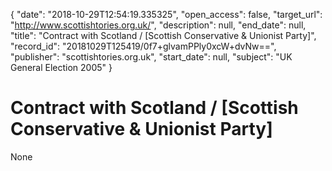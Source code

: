 {
  "date": "2018-10-29T12:54:19.335325", 
  "open_access": false, 
  "target_url": "http://www.scottishtories.org.uk/", 
  "description": null, 
  "end_date": null, 
  "title": "Contract with Scotland / [Scottish Conservative & Unionist Party]", 
  "record_id": "20181029T125419/0f7+glvamPPly0xcW+dvNw==", 
  "publisher": "scottishtories.org.uk", 
  "start_date": null, 
  "subject": "UK General Election 2005"
}

# Contract with Scotland / [Scottish Conservative & Unionist Party]

None